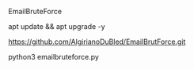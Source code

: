 EmailBruteForce

apt update && apt upgrade -y 

https://github.com/AlgirianoDuBled/EmailBrutForce.git

python3 emailbruteforce.py
